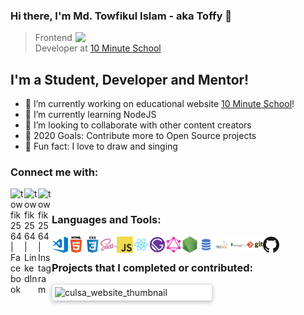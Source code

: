 ### Hi there, I'm Md. Towfikul Islam - aka Toffy 👋

[<img align="right" width="400" src="https://github-readme-stats.vercel.app/api?username=towfik2564&show_icons=true"/>](https://github.com/towfik2564)

> Frontend Developer at [10 Minute School](https://www.10minuteschool.com)

## I'm a Student, Developer and Mentor!

- 🔭 I’m currently working on educational website [10 Minute School][website]!
- 🌱 I’m currently learning NodeJS
- 👯 I’m looking to collaborate with other content creators
- 🥅 2020 Goals: Contribute more to Open Source projects
- 🤣 Fun fact: I love to draw and singing 

### Connect me with:

[<img align="left" alt="towfik2564 | Facebook" width="22px" src="https://cdn.jsdelivr.net/npm/simple-icons@v3/icons/facebook.svg" />][facebook]
[<img align="left" alt="towfik2564 | LinkedIn" width="22px" src="https://cdn.jsdelivr.net/npm/simple-icons@v3/icons/linkedin.svg" />][linkedin]
[<img align="left" alt="towfik2564 | Instagram" width="22px" src="https://cdn.jsdelivr.net/npm/simple-icons@v3/icons/instagram.svg" />][instagram]

<br />

### Languages and Tools:

<img align="left" alt="Visual Studio Code" width="26px" src="https://raw.githubusercontent.com/github/explore/80688e429a7d4ef2fca1e82350fe8e3517d3494d/topics/visual-studio-code/visual-studio-code.png" />
<img align="left" alt="HTML5" width="26px" src="https://raw.githubusercontent.com/github/explore/80688e429a7d4ef2fca1e82350fe8e3517d3494d/topics/html/html.png" />
<img align="left" alt="CSS3" width="26px" src="https://raw.githubusercontent.com/github/explore/80688e429a7d4ef2fca1e82350fe8e3517d3494d/topics/css/css.png" />
<img align="left" alt="Sass" width="26px" src="https://raw.githubusercontent.com/github/explore/80688e429a7d4ef2fca1e82350fe8e3517d3494d/topics/sass/sass.png" />
<img align="left" alt="JavaScript" width="26px" src="https://raw.githubusercontent.com/github/explore/80688e429a7d4ef2fca1e82350fe8e3517d3494d/topics/javascript/javascript.png" />
<img align="left" alt="React" width="26px" src="https://raw.githubusercontent.com/github/explore/80688e429a7d4ef2fca1e82350fe8e3517d3494d/topics/react/react.png" />
<img align="left" alt="Gatsby" width="26px" src="https://raw.githubusercontent.com/github/explore/e94815998e4e0713912fed477a1f346ec04c3da2/topics/gatsby/gatsby.png" />
<img align="left" alt="GraphQL" width="26px" src="https://raw.githubusercontent.com/github/explore/80688e429a7d4ef2fca1e82350fe8e3517d3494d/topics/graphql/graphql.png" />
<img align="left" alt="Node.js" width="26px" src="https://raw.githubusercontent.com/github/explore/80688e429a7d4ef2fca1e82350fe8e3517d3494d/topics/nodejs/nodejs.png" />
<img align="left" alt="SQL" width="26px" src="https://raw.githubusercontent.com/github/explore/80688e429a7d4ef2fca1e82350fe8e3517d3494d/topics/sql/sql.png" />
<img align="left" alt="MySQL" width="26px" src="https://raw.githubusercontent.com/github/explore/80688e429a7d4ef2fca1e82350fe8e3517d3494d/topics/mysql/mysql.png" />
<img align="left" alt="MongoDB" width="26px" src="https://raw.githubusercontent.com/github/explore/80688e429a7d4ef2fca1e82350fe8e3517d3494d/topics/mongodb/mongodb.png" />
<img align="left" alt="Git" width="26px" src="https://raw.githubusercontent.com/github/explore/80688e429a7d4ef2fca1e82350fe8e3517d3494d/topics/git/git.png" />
<img align="left" alt="GitHub" width="26px" src="https://raw.githubusercontent.com/github/explore/78df643247d429f6cc873026c0622819ad797942/topics/github/github.png" />

<br />

### Projects that I completed or contributed:

[<img align="left" alt="culsa_website_thumbnail" title="click to play video" style="width:49%;box-shadow: 0 2px 5px 0 rgba(0,0,0,.16), 0 2px 10px 0 rgba(0,0,0,.12);margin-bottom: 1rem;padding: .25rem;background-color: #fff;border: 1px solid #dee2e6;border-radius: .25rem;" src="./assets/my_projects/images/cuelsa_website_codeforfood.png" />][cuelsa]

[facebook]: https://www.facebook.com/towfikul.islam1/
[website]: https://10minuteschool.com
[instagram]: https://www.instagram.com/towfik_2564/
[linkedin]: https://linkedin.com/in/towfikul-islam
[cuelsa]: http://cuelsa.org/